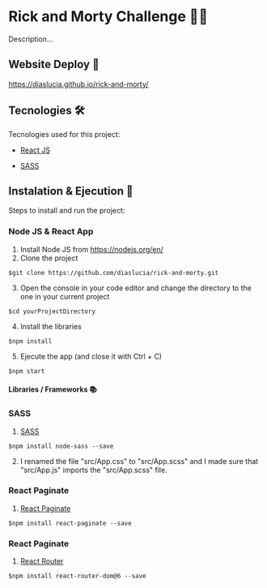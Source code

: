 # Rick and Morty Challenge 👴👦

Description...

## Website Deploy 🏁

https://diaslucia.github.io/rick-and-morty/

## Tecnologies 🛠️

Tecnologies used for this project:

- [React JS](https://es.reactjs.org/)

- [SASS](https://sass-lang.com/)

## Instalation & Ejecution 🚀

Steps to install and run the project:

### Node JS & React App

1. Install Node JS from https://nodejs.org/en/
2. Clone the project
```
$git clone https://github.com/diaslucia/rick-and-morty.git
```
3. Open the console in your code editor and change the directory to the one in your current project
```
$cd yourProjectDirectory
```
4. Install the libraries
```
$npm install
```
5. Ejecute the app (and close it with Ctrl + C)
```
$npm start
```

#### Libraries / Frameworks 📚

### SASS

1. [SASS](https://create-react-app.dev/docs/adding-a-sass-stylesheet/)
```
$npm install node-sass --save
```
2. I renamed the file "src/App.css" to "src/App.scss" and I made sure that "src/App.js" imports the "src/App.scss" file. 

### React Paginate

1. [React Paginate](https://www.npmjs.com/package/react-paginate)
```
$npm install react-paginate --save
```
### React Paginate

1. [React Router](https://reactrouter.com/docs/en/v6/getting-started/installation)
```
$npm install react-router-dom@6 --save
```